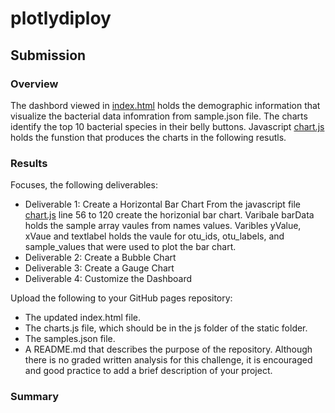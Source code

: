 # plotlydiploy

## Submission

### Overview
The dashbord viewed in [index.html](#) holds the demographic information that visualize the bacterial data infomration from sample.json file. The charts identify the top 10 bacterial species in their belly buttons. Javascript [chart.js](#) holds the funstion that produces the charts in the following resutls.
### Results
Focuses, the following deliverables:

-	Deliverable 1: Create a Horizontal Bar Chart
  From the javascript file [chart.js](#) line 56 to 120  create the horizonial bar chart. Varibale barData holds the sample array vaules from names values. Varibles yValue, xVaue and textlabel holds the vaule for otu_ids, otu_labels, and sample_values that were used to plot the bar chart.
-	Deliverable 2: Create a Bubble Chart
-	Deliverable 3: Create a Gauge Chart
-	Deliverable 4: Customize the Dashboard

Upload the following to your GitHub pages repository:

-	The updated index.html file.
-	The charts.js file, which should be in the js folder of the static folder.
-	The samples.json file.
-	A README.md that describes the purpose of the repository. Although there is no graded written analysis for this challenge, it is encouraged and good practice to add a brief description of your project.

### Summary

